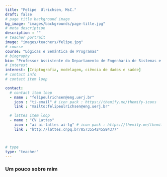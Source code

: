 ```yaml
---
title: "Felipe  Ulrichsen, MsC."
draft: false
# page title background image
bg_image: "images/backgrounds/page-title.jpg"
# meta description
description : ""
# teacher portrait
image: "images/teachers/felipe.jpg"
# course
course: "Lógicas e Semântica de Programas"
# biography
bio: "Professor Assistente do Departamento de Engenharia de Sistemas e Computação da Faculdade de Engenharia da Universidade do estado do Rio de Janeiro. Doutorando do programa de Pós-Graduação em Ciências Computacionais do Instituto de Matemática e Estatística da Universidade do Estado do Rio de Janeiro.Possui graduação em Engenharia Elétrica com ênfase em Sistemas e Computação pela Universidade do Estado do Rio de Janeiro (2014). Atualmente é servidor público da Universidade do Estado do Rio de Janeiro e engenheiro autônomo. Atuando principalmente nos seguintes temas: computação, informática, fórum, projetos elétricos, execução de obras, tecnologia, criptografia, modelagem, ciência de dados e saúde."
# interest
interest: [Criptografia, modelagem, ciência de dados e saúde]
# contact info 
# contact item loop

contact:
  # contact item loop
  - name : "felipeulrichsen@eng.uerj.br"
    icon : "ti-email" # icon pack : https://themify.me/themify-icons
    link : "mailto:felipeulrichsen@eng.uerj.br"

  # lattes item loop
  - name : "CV Lattes"
    icon : "ai ai-lattes ai-lg" # icon pack : https://themify.me/themify-icons
    link : "http://lattes.cnpq.br/8573554245584377"



# type
type: "teacher"
---
```


### Um pouco sobre mim


